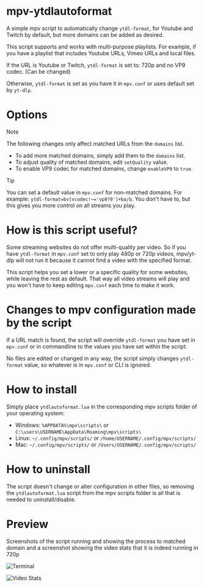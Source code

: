 # mpv-ytdlautoformat
A simple mpv script to automatically change `ytdl-format`, for Youtube and Twitch by default, but more domains can be added as desired.

This script supports and works with multi-purpose playlists. For example, if you have a playlist that includes Youtube URLs, Vimeo URLs and local files.

If the URL is Youtube or Twitch, `ytdl-format` is set to: 720p and no VP9 codec. (Can be changed)

Otherwise, `ytdl-format` is set as you have it in `mpv.conf` or uses default set by `yt-dlp`.

# Options

> [!NOTE]
> The following changes only affect matched URLs from the `domains` list.

- To add more matched domains, simply add them to the `domains` list.
- To adjust quality of matched domains, edit `setQuality` value.
- To enable VP9 codec for matched domains, change `enableVP9` to `true`.

> [!TIP]
> You can set a default value in `mpv.conf` for non-matched domains. For example: `ytdl-format=bv[vcodec!~='vp0?9']+ba/b`. You don't have to, but this gives you more control on all streams you play.

# How is this script useful?
Some streaming websites do not offer multi-quality per video. So if you have `ytdl-format` in `mpv.conf` set to only play 480p or 720p videos, mpv/yt-dlp will not run it because it cannot find a video with the specified format.

This script helps you set a lower or a specific quality for some websites, while leaving the rest as default. That way all video streams will play and you won't have to keep editing `mpv.conf` each time to make it work.

# Changes to mpv configuration made by the script
If a URL match is found, the script will override `ytdl-format` you have set in `mpv.conf` or in commandline to the values you have set within the script.

No files are edited or changed in any way, the script simply changes `ytdl-format` value, so whatever is in `mpv.conf` or CLI is ignored.

# How to install
Simply place `ytdlautoformat.lua` in the corresponding mpv scripts folder of your operating system:

- Windows: `%APPDATA%\mpv\scripts\` or `C:\users\USERNAME\AppData\Roaming\mpv\scripts\`
- Linux: `~/.config/mpv/scripts/` or `/home/USERNAME/.config/mpv/scripts/`
- Mac: `~/.config/mpv/scripts/` or `/Users/USERNAME/.config/mpv/scripts/`

# How to uninstall
The script doesn't change or alter configuration in other files, so removing the `ytdlautoformat.lua` script from the mpv scripts folder is all that is needed to uninstall/disable.

# Preview
Screenshots of the script running and showing the process to matched domain and a screenshot showing the video stats that it is indeed running in 720p

![Terminal](https://github.com/user-attachments/assets/9944c623-cb66-452b-8a7e-4f4466b59c91)


![Video Stats](https://github.com/user-attachments/assets/b9eddfec-8949-4ae9-9369-c7a653f81320)

